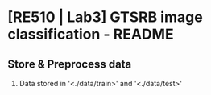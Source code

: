 # [RE510 | Lab3] GTSRB image classification - README

## Store & Preprocess data

1. Data stored in '<./data/train>' and '<./data/test>' 
